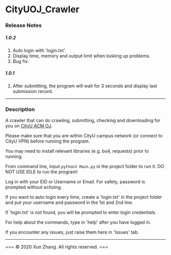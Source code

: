 # CityUOJ_Crawler

### Release Notes

##### 1.0.2 

1. Auto login with 'login.txt'.
2. Display time, memory and output limit when looking up problems.
3. Bug fix.

##### 1.0.1 

1. After submitting, the program will wait for 3 seconds and display last submission record.

-----

### Description

A crawler that can do crawling, submitting, checking and downloading for you on [CityU ACM OJ](http://acm.cs.cityu.edu.hk/oj2/).

Please make sure that you are within CityU campus network (or connect to CityU VPN) before running the program.

You may need to install relevant libraries (e.g. bs4, requests) prior to running.

From command line, input `python3 Main.py` in the project folder to run it. DO NOT USE IDLE to run the program!

Log in with your EID or Username or Email. For safety, password is prompted without echoing. 

If you want to auto login every time, create a 'login.txt' in the project folder and put your username and password in the 1st and 2nd line. 

If 'login.txt' is not found, you will be prompted to enter login credentials.

For help about the commands, type in 'help' after you have logged in.

If you encounter any issues, just raise them here in 'Issues' tab.

-----

  === © 2020 Xun Zhang. All rights reserved. ===  
